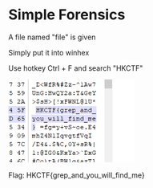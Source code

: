# Simple Forensics

A file named "file" is given

Simply put it into winhex

Use hotkey Ctrl + F and search "HKCTF"

![](flag.PNG)

Flag: HKCTF{grep_and_you_will_find_me}